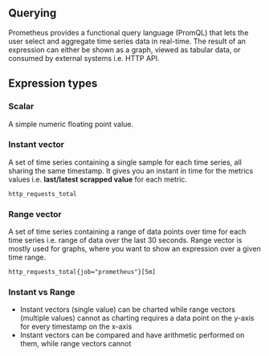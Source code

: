 ## Querying

Prometheus provides a functional query language (PromQL) that lets the user select and aggregate time series data in real-time. The result of an expression can either be shown as a graph, viewed as tabular data, or consumed by external systems i.e. HTTP API.

## Expression types

### Scalar

A simple numeric floating point value.

### Instant vector

A set of time series containing a single sample for each time series, all sharing the same timestamp. It gives you an instant in time for the metrics values i.e. **last/latest scrapped value** for each metric.

```
http_requests_total
```

### Range vector

A set of time series containing a range of data points over time for each time series i.e. range of data over the last 30 seconds. Range vector is mostly used for graphs, where you want to show an expression over a given time range.

```
http_requests_total{job="prometheus"}[5m]
```

### Instant vs Range

- Instant vectors (single value) can be charted while range vectors (multiple values) cannot as charting requires a data point on the y-axis for every timestamp on the x-axis
- Instant vectors can be compared and have arithmetic performed on them, while range vectors cannot
